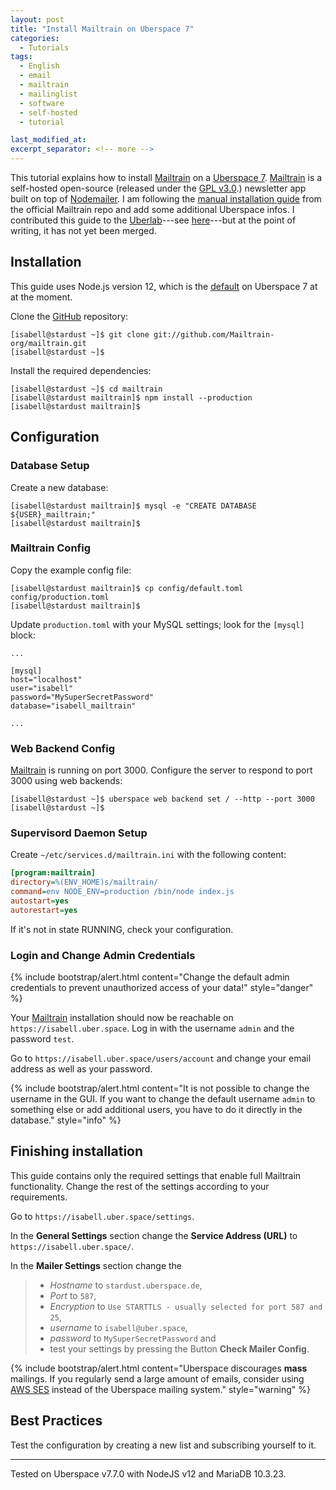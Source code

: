 ```yaml
---
layout: post
title: "Install Mailtrain on Uberspace 7"
categories:
  - Tutorials
tags:
  - English
  - email
  - mailtrain
  - mailinglist
  - software
  - self-hosted
  - tutorial

last_modified_at:
excerpt_separator: <!-- more -->
---
```


This tutorial explains how to install [Mailtrain](https://mailtrain.org) on a [Uberspace 7](uberspace.de). [Mailtrain](https://mailtrain.org/) is a self-hosted open-source (released under the [GPL
v3.0](https://github.com/Mailtrain-org/mailtrain/blob/master/LICENSE).) newsletter app built on top of [Nodemailer](https://nodemailer.com/). I am following the [manual installation guide](https://github.com/Mailtrain-org/mailtrain#quick-start---manual-install-any-os-that-supports-nodejs) from the official Mailtrain repo and add some additional Uberspace infos. I contributed this guide to the [Uberlab](lab.uberspace.de)---see [here](https://github.com/Uberspace/lab/issues/430)---but at the point of writing, it has not yet been merged.

<!-- more -->

## Installation

This guide uses Node.js version 12, which is the [default](https://manual.uberspace.de/lang-nodejs.html#standard-version) on Uberspace 7 at at the moment.

Clone the [GitHub](https://github.com/Mailtrain-org/mailtrain)
repository:

```console
[isabell@stardust ~]$ git clone git://github.com/Mailtrain-org/mailtrain.git
[isabell@stardust ~]$
```

Install the required dependencies:

```console
[isabell@stardust ~]$ cd mailtrain
[isabell@stardust mailtrain]$ npm install --production
[isabell@stardust mailtrain]$
```

## Configuration

### Database Setup

Create a new database:

```console
[isabell@stardust mailtrain]$ mysql -e "CREATE DATABASE ${USER}_mailtrain;"
[isabell@stardust mailtrain]$
```

### Mailtrain Config

Copy the example config file:

```console
[isabell@stardust mailtrain]$ cp config/default.toml config/production.toml
[isabell@stardust mailtrain]$
```

Update `production.toml` with your MySQL settings; look for the
`[mysql]` block:

```console
...

[mysql]
host="localhost"
user="isabell"
password="MySuperSecretPassword"
database="isabell_mailtrain"

...
```

### Web Backend Config

[Mailtrain](https://mailtrain.org/) is running on port 3000. Configure the server to respond to port 3000 using web backends:

``` console
[isabell@stardust ~]$ uberspace web backend set / --http --port 3000
[isabell@stardust ~]$
```

### Supervisord Daemon Setup

Create `~/etc/services.d/mailtrain.ini` with the following content:

```ini
[program:mailtrain]
directory=%(ENV_HOME)s/mailtrain/
command=env NODE_ENV=production /bin/node index.js
autostart=yes
autorestart=yes
```

If it's not in state RUNNING, check your configuration.

### Login and Change Admin Credentials

{% include bootstrap/alert.html 
  content="Change the default admin credentials to prevent unauthorized access of your data!"
  style="danger"
%}

Your [Mailtrain](https://mailtrain.org/) installation should now be
reachable on `https://isabell.uber.space`. Log in with the username
`admin` and the password `test`.

Go to `https://isabell.uber.space/users/account` and change your email
address as well as your password.

{% include bootstrap/alert.html 
  content="It is not possible to change the username in the GUI. If you want to change the default username `admin` to something else or add additional users, you have to do it directly in the database."
  style="info"
%}

## Finishing installation

This guide contains only the required settings that enable full Mailtrain functionality. Change the rest of the settings according to your requirements.

Go to `https://isabell.uber.space/settings`.

In the **General Settings** section change the **Service Address (URL)**
to `https://isabell.uber.space/`.

In the **Mailer Settings** section change the

> -   *Hostname* to `stardust.uberspace.de`,
> -   *Port* to `587`,
> -   *Encryption* to
>     `Use STARTTLS - usually selected for port 587 and 25`,
> -   *username* to `isabell@uber.space`,
> -   *password* to `MySuperSecretPassword` and
> -   test your settings by pressing the Button **Check Mailer Config**.

{% include bootstrap/alert.html 
  content="Uberspace discourages **mass** mailings. If you regularly send a large amount of emails, consider using [AWS SES](https://aws.amazon.com/ses/) instead of the Uberspace mailing system."
  style="warning"
%}

## Best Practices

Test the configuration by creating a new list and subscribing yourself
to it.

------------------------------------------------------------------------

Tested on Uberspace v7.7.0 with NodeJS v12 and MariaDB 10.3.23.
